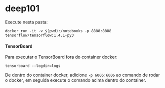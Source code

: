# deep101

Execute nesta pasta:
```
docker run -it -v $(pwd):/notebooks -p 8888:8888 tensorflow/tensorflow:1.4.1-py3
```

#### TensorBoard

Para executar o TensorBoard fora do container docker:
```
tensorboard --logdir=logs
```

De dentro do container docker, adicione `-p 6006:6006` ao comando de rodar o docker, em seguida execute o comando acima dentro do container.

